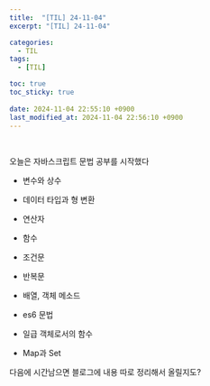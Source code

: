 ```yaml
---
title:  "[TIL] 24-11-04"
excerpt: "[TIL] 24-11-04"

categories:
  - TIL
tags:
  - [TIL]

toc: true
toc_sticky: true
 
date: 2024-11-04 22:55:10 +0900
last_modified_at: 2024-11-04 22:56:10 +0900
---
```


<br>

오늘은 자바스크립트 문법 공부를 시작했다

- 변수와 상수

- 데이터 타입과 형 변환

- 연산자

- 함수

- 조건문

- 반복문

- 배열, 객체 메소드

- es6 문법

- 일급 객체로서의 함수

- Map과 Set

다음에 시간남으면 블로그에 내용 따로 정리해서 올릴지도?
